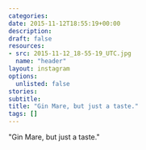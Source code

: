 ```yaml
---
categories:
date: 2015-11-12T18:55:19+00:00
description:
draft: false
resources:
- src: 2015-11-12_18-55-19_UTC.jpg
  name: "header"
layout: instagram
options:
  unlisted: false
stories:
subtitle:
title: "Gin Mare, but just a taste."
tags: []
---
```


"Gin Mare, but just a taste."

